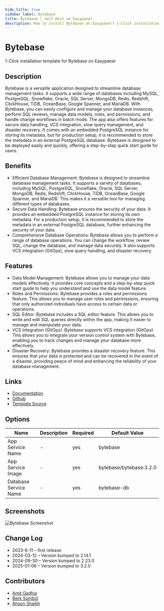 ```yaml
---
hide_title: true
sidebar_label: Bytebase
title: Bytebase | Self-Host on Easypanel
description: How to install Bytebase on Easypanel? 1-Click installation template for Bytebase on Easypanel
---
```


<!-- generated -->

# Bytebase

1-Click installation template for Bytebase on Easypanel

## Description

Bytebase is a versatile application designed to streamline database management tasks. It supports a wide range of databases including MySQL, PostgreSQL, Snowflake, Oracle, SQL Server, MongoDB, Redis, Redshift, ClickHouse, TiDB, OceanBase, Google Spanner, and MariaDB. With Bytebase, you can easily configure and manage your database instances, perform SQL reviews, manage data models, roles, and permissions, and handle change workflows in batch mode. The app also offers features for secure data handling, VCS integration, slow query management, and disaster recovery. It comes with an embedded PostgreSQL instance for storing its metadata, but for production setup, it is recommended to store the metadata in an external PostgreSQL database. Bytebase is designed to be deployed easily and quickly, offering a step-by-step quick start guide for users.

## Benefits

- Efficient Database Management: Bytebase is designed to streamline database management tasks. It supports a variety of databases, including MySQL, PostgreSQL, Snowflake, Oracle, SQL Server, MongoDB, Redis, Redshift, ClickHouse, TiDB, OceanBase, Google Spanner, and MariaDB. This makes it a versatile tool for managing different types of databases.
- Secure Data Handling: Bytebase ensures the security of your data. It provides an embedded PostgreSQL instance for storing its own metadata. For a production setup, it is recommended to store the metadata in an external PostgreSQL database, further enhancing the security of your data.
- Comprehensive Database Operations: Bytebase allows you to perform a range of database operations. You can change the workflow, review SQL, change the database, and manage data securely. It also supports VCS integration (GitOps), slow query handling, and disaster recovery.

## Features

- Data Model Management: Bytebase allows you to manage your data models effectively. It provides core concepts and a step-by-step quick start guide to help you understand and use the data model feature.
- Roles and Permissions: Bytebase provides a roles and permissions feature. This allows you to manage user roles and permissions, ensuring that only authorized individuals have access to certain data or operations.
- SQL Editor: Bytebase includes a SQL editor feature. This allows you to write and edit SQL queries directly within the app, making it easier to manage and manipulate your data.
- VCS Integration (GitOps): Bytebase supports VCS integration (GitOps). This allows you to integrate your version control system with Bytebase, enabling you to track changes and manage your database more effectively.
- Disaster Recovery: Bytebase provides a disaster recovery feature. This ensures that your data is protected and can be recovered in the event of a disaster, providing peace of mind and enhancing the reliability of your database management.

## Links

- [Documentation](https://www.bytebase.com/docs/get-started/install/deploy-with-docker/)
- [Github](https://github.com/bytebase/bytebase)
- [Template Source](https://github.com/easypanel-io/templates/tree/main/templates/bytebase)

## Options

Name | Description | Required | Default Value
-|-|-|-
App Service Name | - | yes | bytebase
App Service Image | - | yes | bytebase/bytebase:3.2.0
Database Service Name | - | yes | bytebase-db

## Screenshots

![Bytebase Screenshot](./assets/screenshot.png)

## Change Log

- 2023-6-11 – first release
- 2024-03-12 – Version bumped to 2.14.1
- 2024-09-30 – Version bumped to 2.23.0
- 2025-01-06 – Version bumped to 3.2.0

## Contributors

- [Amit Gadhia](https://github.com/amitoo7)
- [Berk Sümbül](https://berksmbl.com)
- [Ahson Shaikh](https://github.com/MuhammadAhsanDonuts)
